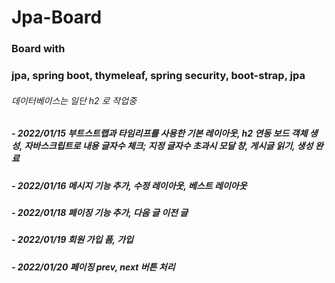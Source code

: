 # Jpa-Board

### Board with 
### jpa, spring boot, thymeleaf, spring security, boot-strap, jpa
###### 데이터베이스는 일단 h2 로 작업중
##### - 2022/01/15 부트스트랩과 타임리프를 사용한 기본 레이아웃, h2 연동 보드 객체 생성, 자바스크립트로 내용 글자수 체크; 지정 글자수 초과시 모달 창, 게시글 읽기, 생성 완료
##### - 2022/01/16 메시지 기능 추가, 수정 레이아웃, 베스트 레이아웃
##### - 2022/01/18 페이징 기능 추가, 다음 글 이전 글
##### - 2022/01/19 회원 가입 폼, 가입
##### - 2022/01/20 페이징 prev, next 버튼 처리
